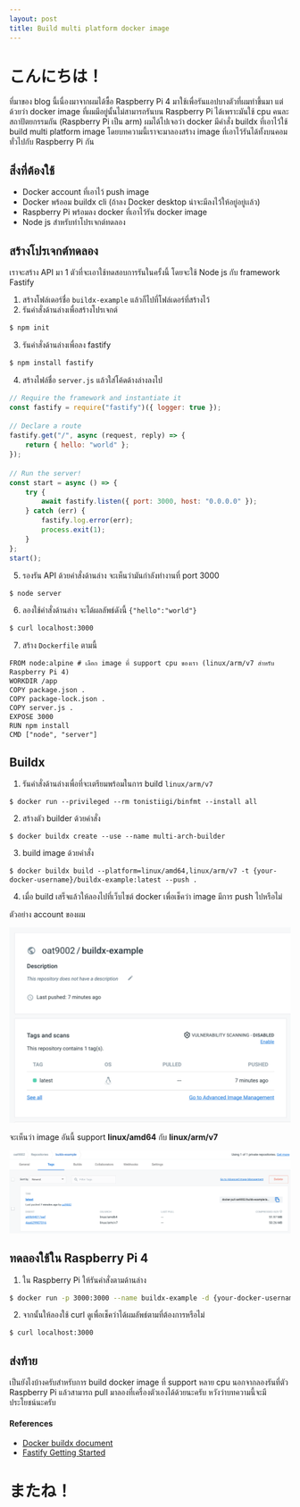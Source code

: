 ```yaml
---
layout: post
title: Build multi platform docker image
---
```


# こんにちは！

ที่มาของ blog นี้เนื่องมาจากผมได้ซื้อ Raspberry Pi 4 มาใช้เพื่อรันแอปบางตัวที่ผมทำขึ้นมา แต่ด้วยว่า docker image ที่ผมมีอยู่นั้นไม่สามารถรันบน Raspberry Pi ได้เพราะมันใช้ cpu คนละสถาปัตยกรรมกัน (Raspberry Pi เป็น arm) ผมได้ไปเจอว่า docker มีคำสั่ง buildx ที่เอาไว้ใช้ build multi platform image โดยบทความนี้เราจะมาลองสร้าง image ที่เอาไว้รันได้ทั้งบนคอมทั่วไปกับ Raspberry Pi กัน

## สิ่งที่ต้องใช้

-   Docker account ที่เอาไว้ push image
-   Docker พร้ออม buildx cli (ถ้าลง Docker desktop น่าจะมีลงไว้ให้อยู่อยู่เเล้ว)
-   Raspberry Pi พร้อมลง docker ที่เอาไว้รัน docker image
-   Node js สำหรับทำโปรเจกต์ทดลอง

## สร้างโปรเจกต์ทดลอง

เราจะสร้าง API มา 1 ตัวที่จะเอาใช้ทดสอบการรันในครั้งนี้ โดยจะใช้ Node js กับ framework Fastify

1. สร้างโฟล์เดอร์ชื่อ `buildx-example` แล้วก็ไปที่โฟล์เดอร์ที่สร้างไว้
2. รันคำสั่งด้านล่างเพื่อสร้างโปรเจกต์

```bash
$ npm init
```

3. รันคำสั่งด้านล่างเพื่อลง fastify

```bash
$ npm install fastify
```

4. สร้างไฟล์ชื่อ `server.js` แล้วใส่โค้ดด้างล่างลงไป

```js
// Require the framework and instantiate it
const fastify = require("fastify")({ logger: true });

// Declare a route
fastify.get("/", async (request, reply) => {
    return { hello: "world" };
});

// Run the server!
const start = async () => {
    try {
        await fastify.listen({ port: 3000, host: "0.0.0.0" });
    } catch (err) {
        fastify.log.error(err);
        process.exit(1);
    }
};
start();
```

5. รองรัน API ด้วยคำสั่งด้านล่าง จะเห็นว่ามันกำลังทำงานที่ port 3000

```bash
$ node server
```

6. ลองใช้คำสั่งด้านล่าง จะได้ผลลัพธ์ดังนี้ `{"hello":"world"}`

```bash
$ curl localhost:3000
```

7. สร้าง `Dockerfile` ตามนี้

```docker
FROM node:alpine # เลือก image ที่ support cpu ของเรา (linux/arm/v7 สำหรับ Raspberry Pi 4)
WORKDIR /app
COPY package.json .
COPY package-lock.json .
COPY server.js .
EXPOSE 3000
RUN npm install
CMD ["node", "server"]
```

## Buildx

1. รันคำสั่งด้านล่างเพื่อที่จะเตรียมพร้อมในการ build `linux/arm/v7`

```
$ docker run --privileged --rm tonistiigi/binfmt --install all
```

2. สร้างตัว builder ด้วยคำสั่ง

```
$ docker buildx create --use --name multi-arch-builder
```

3. build image ด้วยคำสั่ง

```
$ docker buildx build --platform=linux/amd64,linux/arm/v7 -t {your-docker-username}/buildx-example:latest --push .
```

4. เมื่อ build เสร็จแล้วให้ลองไปที่เว็บไซต์ docker เพื่อเช็คว่า image มีการ push ไปหรือไม่

ตัวอย่าง account ของผม

![repo-home](/assets/docker-buildx/buildx-home.png)

จะเห็นว่า image อันนี้ support **linux/amd64** กับ **linux/arm/v7**

![repo-tag](/assets/docker-buildx/buildx-tag.png)

## ทดลองใช้ใน Raspberry Pi 4

1. ใน Raspberry Pi ให้รันคำสั่งตามด้านล่าง

```bash
$ docker run -p 3000:3000 --name buildx-example -d {your-docker-username}/buildx-example:latest
```

2. จากนั้นให้ลองใช้ curl ดูเพื่อเช็คว่าได้ผมลัพธ์ตามที่ต้องการหรือไม่

```bash
$ curl localhost:3000
```

## ส่งท้าย

เป็นยังไงบ้างครับสำหรับการ build docker image ที่ support หลาย cpu นอกจากลองรันที่ตัว Raspberry Pi แล้วสามารถ pull มาลองที่เครื่องตัวเองได้ด้วยนะครับ หวังว่าบทความนี้จะมีประโยชน์นะครับ

#### References

-   [Docker buildx document](https://docs.docker.com/build/building/multi-platform/)
-   [Fastify Getting Started](https://www.fastify.io/docs/latest/Guides/Getting-Started/)

# またね！
